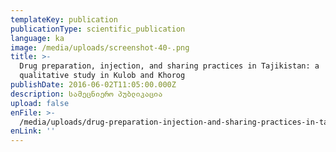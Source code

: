 ```yaml
---
templateKey: publication
publicationType: scientific_publication
language: ka
image: /media/uploads/screenshot-40-.png
title: >-
  Drug preparation, injection, and sharing practices in Tajikistan: a
  qualitative study in Kulob and Khorog
publishDate: 2016-06-02T11:05:00.000Z
description: სამეცნიერო პუბლიკაცია
upload: false
enFile: >-
  /media/uploads/drug-preparation-injection-and-sharing-practices-in-tajikistan.pdf
enLink: ''
---
```


